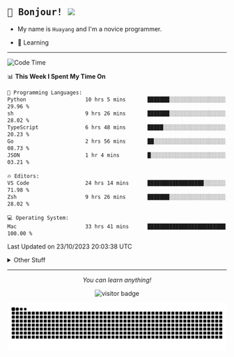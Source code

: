 <h2>
    <samp>🎉 Bonjour!  <img src="https://media.giphy.com/media/mGcNjsfWAjY5AEZNw6/giphy.gif" width="50"></samp>
</h2>

* My name is `Huayang` and I'm a novice programmer.


* 🧐 Learning

<hr>

<!--START_SECTION:waka-->
![Code Time](http://img.shields.io/badge/Code%20Time-1%2C574%20hrs%2029%20mins-blue)

📊 **This Week I Spent My Time On** 

```text
💬 Programming Languages: 
Python                   10 hrs 5 mins       ███████░░░░░░░░░░░░░░░░░░   29.96 % 
sh                       9 hrs 26 mins       ███████░░░░░░░░░░░░░░░░░░   28.02 % 
TypeScript               6 hrs 48 mins       █████░░░░░░░░░░░░░░░░░░░░   20.23 % 
Go                       2 hrs 56 mins       ██░░░░░░░░░░░░░░░░░░░░░░░   08.73 % 
JSON                     1 hr 4 mins         █░░░░░░░░░░░░░░░░░░░░░░░░   03.21 % 

🔥 Editors: 
VS Code                  24 hrs 14 mins      ██████████████████░░░░░░░   71.98 % 
Zsh                      9 hrs 26 mins       ███████░░░░░░░░░░░░░░░░░░   28.02 % 

💻 Operating System: 
Mac                      33 hrs 41 mins      █████████████████████████   100.00 % 
```


 Last Updated on 23/10/2023 20:03:38 UTC
<!--END_SECTION:waka-->

<details>
    <summary>Other Stuff</summary>

* 🛠️ Skills
<!-- 
<p align="center">
  <a href="https://skillicons.dev">
    <img src="https://skillicons.dev/icons?i=c,python,cpp,go,react,js,ts,rust,java,haskell,ruby,kotlin,scala,kubernetes,docker,grafana,jenkins,nginx,nestjs,nextjs,rabbitmq,postgres,kafka,redis,graphql,mysql,linux,md,git,vim,vscode,visualstudio,stackoverflow" />
  </a>
</p>
-->    
<p align="center">
    <img src="https://api.githubtrends.io/user/svg/XmchxUp/langs?time_range=one_year&theme=classic" />
    <img src="https://api.githubtrends.io/user/svg/XmchxUp/repos?time_range=one_year&include_private=True&group=private&theme=classic" />
</p>

* 🏆 Some GitHub statistical reports:

<p align="center">
    <img src="/github-metrics.svg" alt="github metrics" style='visibility:visible' />    
</p>

<p align="center">  
    <img height="180em" src="https://github-readme-stats.vercel.app/api?username=xmchxup&hide_border=true&show_icons=true&include_all_commits=true&bg_color=0,EC6C6C,FFD479,FFFC79,73FA79&theme=graywhite&locale=en" />
    <img height="180em" src="https://github-readme-stats.vercel.app/api/top-langs/?username=xmchxup&hide=css,scss,html&langs_count=8&hide_border=true&layout=compact&bg_color=0,73FA79,73FDFF,D783FF&theme=graywhite&locale=en" />
</p>


<img width="100%" src="https://github-profile-trophy.vercel.app/?username=xmchxup&column=7" />

</details>


<hr>


<p align="center">
    <i>You can learn anything!</i>
    <p align="center">
        <img src="https://visitor-badge.laobi.icu/badge?page_id=xmchxup" alt="visitor badge"/>       
    </p>
</p>

<picture>
  <source media="(prefers-color-scheme: dark)" srcset="https://raw.githubusercontent.com/XmchxUp/XmchxUp/output/github-snake-dark.svg" />
  <source media="(prefers-color-scheme: light)" srcset="https://raw.githubusercontent.com/XmchxUp/XmchxUp/output/github-snake.svg" />
  <img alt="github-snake" src="https://raw.githubusercontent.com/XmchxUp/XmchxUp/output/github-snake.svg" />
</picture>


